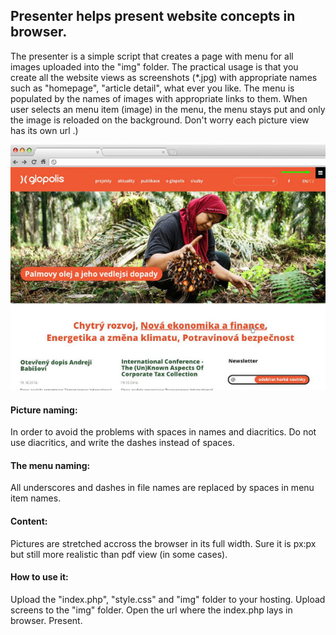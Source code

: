 ## Presenter helps present website concepts in browser.

The presenter is a simple script that creates a page with menu for all images uploaded into the "img" folder.
The practical usage is that you create all the website views as screenshots (*.jpg) with appropriate names such as "homepage", "article detail", what ever you like. The menu is populated by the names of images with appropriate links to them.
When user selects an menu item (image) in the menu, the menu stays put and only the image is reloaded on the background.
Don't worry each picture view has its own url .)

![Screenshot](presenter-screenshot.jpeg?raw=true "Presenter screenshot")

#### Picture naming:
In order to avoid the problems with spaces in names and diacritics. Do not use diacritics, and write the dashes instead of spaces.

#### The menu naming:
All underscores and dashes in file names are replaced by spaces in menu item names.

#### Content:
Pictures are stretched accross the browser in its full width. Sure it is px:px but still more realistic than pdf view (in some cases). 

#### How to use it:
Upload the "index.php", "style.css" and "img" folder to your hosting. Upload screens to the "img" folder.
Open the url where the index.php lays in browser.
Present.